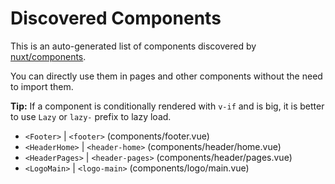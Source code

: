 # Discovered Components

This is an auto-generated list of components discovered by [nuxt/components](https://github.com/nuxt/components).

You can directly use them in pages and other components without the need to import them.

**Tip:** If a component is conditionally rendered with `v-if` and is big, it is better to use `Lazy` or `lazy-` prefix to lazy load.

- `<Footer>` | `<footer>` (components/footer.vue)
- `<HeaderHome>` | `<header-home>` (components/header/home.vue)
- `<HeaderPages>` | `<header-pages>` (components/header/pages.vue)
- `<LogoMain>` | `<logo-main>` (components/logo/main.vue)
